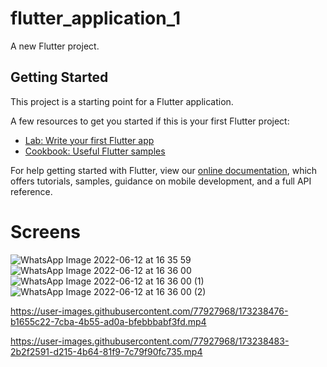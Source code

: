 # flutter_application_1

A new Flutter project.

## Getting Started

This project is a starting point for a Flutter application.

A few resources to get you started if this is your first Flutter project:

- [Lab: Write your first Flutter app](https://flutter.dev/docs/get-started/codelab)
- [Cookbook: Useful Flutter samples](https://flutter.dev/docs/cookbook)

For help getting started with Flutter, view our
[online documentation](https://flutter.dev/docs), which offers tutorials,
samples, guidance on mobile development, and a full API reference.

# Screens
![WhatsApp Image 2022-06-12 at 16 35 59](https://user-images.githubusercontent.com/77927968/173238453-efb6729e-e511-4efd-b098-f96697c0eae7.jpeg)
![WhatsApp Image 2022-06-12 at 16 36 00](https://user-images.githubusercontent.com/77927968/173238460-c330f13a-57d7-4942-8b4f-1ad7bf7e1563.jpeg)
![WhatsApp Image 2022-06-12 at 16 36 00 (1)](https://user-images.githubusercontent.com/77927968/173238463-45741c76-a08e-47d9-9975-753319768f51.jpeg)
![WhatsApp Image 2022-06-12 at 16 36 00 (2)](https://user-images.githubusercontent.com/77927968/173238467-290ef186-5de2-422c-98bf-cc38ec1322a3.jpeg)


https://user-images.githubusercontent.com/77927968/173238476-b1655c22-7cba-4b55-ad0a-bfebbbabf3fd.mp4



https://user-images.githubusercontent.com/77927968/173238483-2b2f2591-d215-4b64-81f9-7c79f90fc735.mp4

